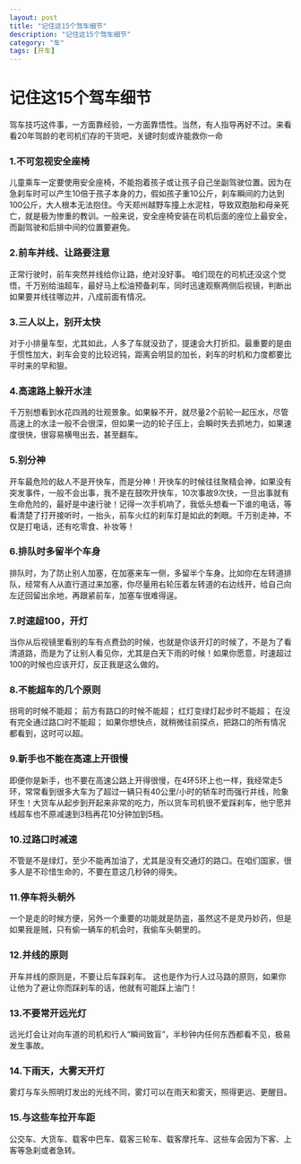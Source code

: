 ```yaml
---
layout: post
title: "记住这15个驾车细节"
description: "记住这15个驾车细节"
category: "车"
tags: [开车]
---
```


记住这15个驾车细节
==================

驾车技巧这件事，一方面靠经验，一方面靠悟性。当然，有人指导再好不过。来看看20年驾龄的老司机们存的干货吧，关键时刻或许能救你一命

### 1.不可忽视安全座椅
儿童乘车一定要使用安全座椅，不能抱着孩子或让孩子自己坐副驾驶位置。因为在急刹车时可以产生10倍于孩子本身的力，假如孩子重10公斤，刹车瞬间的力达到100公斤，大人根本无法抱住。今天郑州越野车撞上水泥柱，导致双胞胎和母亲死亡，就是极为惨重的教训。一般来说，安全座椅安装在司机后面的座位上最安全，而副驾驶和后排中间的位置要避免。

### 2.前车并线、让路要注意
正常行驶时，前车突然并线给你让路，绝对没好事。
咱们现在的司机还没这个觉悟，千万别给油超车，最好马上松油预备刹车，同时迅速观察两侧后视镜，判断出如果要并线往哪边并，八成前面有情况。

### 3.三人以上，别开太快
对于小排量车型，尤其如此，人多了车就没劲了，提速会大打折扣。最重要的是由于惯性加大，刹车会变的比较迟钝，距离会明显的加长，刹车的时机和力度都要比平时来的早和狠。

### 4.高速路上躲开水洼
千万别想看到水花四溅的壮观景象。如果躲不开，就尽量2个前轮一起压水，尽管高速上的水洼一般不会很深，但如果一边的轮子压上，会瞬时失去抓地力，如果速度很快，很容易横甩出去，甚至翻车。

### 5.别分神
开车最危险的敌人不是开快车，而是分神！开快车的时候往往聚精会神，如果没有突发事件，一般不会出事，我不是在鼓吹开快车，10次事故9次快，一旦出事就有生命危险的，最好是中速行驶！记得一次手机响了，我低头想看一下谁的电话，等看清楚了打开接听时，一抬头，前车火红的刹车灯是如此的刺眼。千万别走神，不仅是打电话，还有吃零食、补妆等！

### 6.排队时多留半个车身
排队时，为了防止别人加塞，在加塞来车一侧，多留半个车身。比如你在左转道排队，经常有人从直行道过来加塞，你尽量用右轮压着左转道的右边线开，给自己向左迂回留出余地，再跟紧前车，加塞车很难得逞。

### 7.时速超100，开灯
当你从后视镜里看别的车有点费劲的时候，也就是你该开灯的时候了，不是为了看清道路，而是为了让别人看见你，尤其是白天下雨的时候！如果你愿意，时速超过100的时候也应该开灯，反正我是这么做的。

### 8.不能超车的几个原则
拐弯的时候不能超；
前方有路口的时候不能超；
红灯变绿灯起步时不能超；
在没有完全通过路口时不能超；
如果你想快点，就稍微往前探点，把路口的所有情况都看到，这时可以超。

### 9.新手也不能在高速上开很慢
即便你是新手，也不要在高速公路上开得很慢，在4环5环上也一样，我经常走5环，常常看到很多大车为了超过一辆只有40公里/小时的轿车时而强行并线，险象环生！大货车从起步到开起来非常的吃力，所以货车司机很不爱踩刹车，他宁愿并线超车也不原减速到3档再花10分钟加到5档。

### 10.过路口时减速
不管是不是绿灯，至少不能再加油了，尤其是没有交通灯的路口。在咱们国家，很多人是不珍惜生命的，不要在意这几秒钟的得失。

### 11.停车将头朝外
一个是走的时候方便，另外一个重要的功能就是防盗，虽然这不是灵丹妙药，但是如果我是贼，只有偷一辆车的机会时，我偷车头朝里的。

### 12.并线的原则
开车并线的原则是，不要让后车踩刹车。
这也是作为行人过马路的原则，如果你让他为了避让你而踩刹车的话，他就有可能踩上油门！

### 13.不要常开远光灯
远光灯会让对向车道的司机和行人“瞬间致盲”，半秒钟内任何东西都看不见，极易发生事故。

### 14.下雨天，大雾天开灯
雾灯与车头照明灯发出的光线不同，雾灯可以在雨天和雾天，照得更远、更醒目。

### 15.与这些车拉开车距
公交车、大货车、载客中巴车、载客三轮车、载客摩托车、这些车会因为下客、上客等急刹或者急转。
